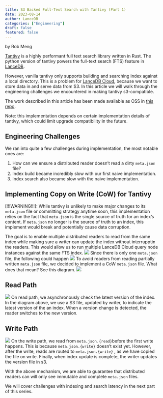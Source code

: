 ```yaml
---
title: S3 Backed Full-Text Search with Tantivy (Part 1)
date: 2023-08-14
author: LanceDB
categories: ["Engineering"]
draft: false
featured: false
---
```


by Rob Meng

[Tantivy](https://github.com/quickwit-oss/tantivy) is a highly performant full text search library written in Rust. The python version of tantivy powers the full-text search (FTS) feature in [LanceDB](https://github.com/lancedb/lancedb).

However, vanilla tantivy only supports building and searching index against a local directory. This is a problem for [LanceDB Cloud](https://noteforms.com/forms/lancedb-mailing-list-cloud-kty1o5?notionforms=1&amp;utm_source=notionforms), because we want to store data in and serve data from S3. In this article we will walk through the engineering challenges we encountered in making tantivy s3-compatible.

The work described in this article has been made available as OSS in [this repo](https://github.com/lancedb/tantivy-object-store).

Note: this implementation depends on certain implementation details of tantivy, which could limit upgrade compatibility in the future.

## Engineering Challenges

We ran into quite a few challenges during implementation, the most notable ones are:

1. How can we ensure a distributed reader doesn’t read a dirty `meta.json` file?
2. Index build became incredibly slow with our first naive implementation.
3. Index search also became slow with the naive implementation.

## Implementing Copy on Write (CoW) for Tantivy

[!!!WARNING!!!]: While tantivy is unlikely to make major changes to its `meta.json` file or committing strategy anytime soon, this implementation relies on the fact that `meta.json` is the single source of truth for an index’s content. If `meta.json` no longer is the source of truth to an index, this implement would break and potentially cause data corruption.

The goal is to enable multiple distributed readers to read from the same index while making sure a writer can update the index without interrupptin the readers. This would allow us to run multiple LanceDB Cloud query node instances against the same FTS index.
![](https://miro.medium.com/v2/resize:fit:770/1*cj41cmBTBz0QaT9h3e6loQ.png)
Since there is only one `meta.json` file, the following could happen
![](https://miro.medium.com/v2/resize:fit:770/1*w45DjlH0YzqnrITLLueRyg.png)
To avoid readers from reading partially written `meta.json` file, we decided to implement a CoW `meta.json` file. What does that mean? See this diagram.
![](https://miro.medium.com/v2/resize:fit:770/1*ReeLhxHyF4zWF1phSvl4xQ.png)
## Read Path
![](https://miro.medium.com/v2/resize:fit:770/1*RuOecvFfhr7dvSh7vD9gAg.png)
On read path, we asynchronously check the latest version of the index. In the diagram above, we use a S3 file, updated by writer, to indicate the latest version of the an index. When a version change is detected, the reader switches to the new version.

## Write Path
![](https://miro.medium.com/v2/resize:fit:770/1*gw3qLodnW_VwK8wrvAc-1A.png)
On the write path, we read from `meta.json.{read}`before the first write happens. This is because `meta.json.{write}` doesn’t exist yet. However, after the write, reads are routed to `meta.json.{write}` , as we have copied the file on write. Finally, when index update is complete, the writer updates the version file in s3.

With the above mechanism, we are able to guarantee that distributed readers can will only see immutable and complete `meta.json` files.

We will cover challenges with indexing and search latency in the next part of this series.
